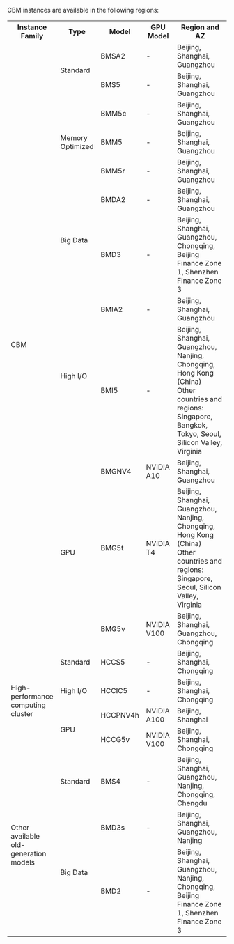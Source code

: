 CBM instances are available in the following regions:

<table>
<tr>
	<th width="17%">Instance Family</th>
	<th width="10%">Type</th>
	<th>Model</th>
	<th>GPU Model</th>
	<th>Region and AZ</th>
</tr><tr>
	<td rowspan=12>CBM</td>
	<td rowspan=2>Standard</td>
	<td>BMSA2</td>
	<td>-</td>
	<td>Beijing, Shanghai, Guangzhou</td>
</tr>
<tr>
	<td>BMS5</td>
	<td>-</td>
	<td>Beijing, Shanghai, Guangzhou</td>
</tr>
<tr>
	<td rowspan=3>Memory Optimized</td>
	<td>BMM5c</td>
	<td>-</td>
	<td>Beijing, Shanghai, Guangzhou</td>
</tr>
<tr>
	<td>BMM5</td>
	<td>-</td>
	<td>Beijing, Shanghai, Guangzhou</td>
</tr>
<tr>
	<td>BMM5r</td>
	<td>-</td>
	<td>Beijing, Shanghai, Guangzhou</td>
</tr>
<tr>
	<td rowspan=2>Big Data</td>
	<td>BMDA2</td>
	<td>-</td>
	<td>Beijing, Shanghai, Guangzhou</td>
</tr>
<tr>
	<td>BMD3</td>
	<td>-</td>
	<td>Beijing, Shanghai, Guangzhou, Chongqing, Beijing Finance Zone 1, Shenzhen Finance Zone 3</td>
</tr><tr>
	<td rowspan=2>High I/O</td>
	<td>BMIA2</td>
	<td>-</td>
	<td>Beijing, Shanghai, Guangzhou</td>
</tr>
<tr>
	<td>BMI5</td>
	<td>-</td>
	<td>Beijing, Shanghai, Guangzhou, Nanjing, Chongqing, Hong Kong (China)<br>Other countries and regions: Singapore, Bangkok, Tokyo, Seoul, Silicon Valley, Virginia</td>
</tr><tr>
	<td rowspan=3>GPU</td>
	<td>BMGNV4</td>
	<td>NVIDIA A10</td>
	<td>Beijing, Shanghai, Guangzhou</td>
</tr>
<tr>
	<td>BMG5t</td>
	<td>NVIDIA T4</td>
	<td>Beijing, Shanghai, Guangzhou, Nanjing, Chongqing, Hong Kong (China)<br>Other countries and regions: Singapore, Seoul, Silicon Valley, Virginia</td>
</tr>
<tr>
	<td>BMG5v</td>
	<td>NVIDIA V100</td>
	<td>Beijing, Shanghai, Guangzhou, Chongqing</td>
</tr>
<tr>
	<td rowspan=4>High-performance computing cluster</td>
	<td>Standard</td>
	<td>HCCS5</td>
	<td>-</td>
	<td>Beijing, Shanghai, Chongqing</td>
</tr>
<tr>
	<td>High I/O</td>
	<td>HCCIC5</td>
	<td>-</td>
	<td>Beijing, Shanghai, Chongqing</td>
</tr>
<tr>
	<td rowspan=2>GPU</td>
	<td>HCCPNV4h</td>
	<td>NVIDIA A100</td>
	<td>Beijing, Shanghai</td>
</tr>
<tr>
	<td>HCCG5v</td>
	<td>NVIDIA V100</td>
	<td>Beijing, Shanghai, Chongqing</td>
</tr>
<tr>
	<td rowspan=3>Other available old-generation models</td>
	<td>Standard</td>
	<td>BMS4</td>
	<td>-</td>
	<td>Beijing, Shanghai, Guangzhou, Nanjing, Chongqing, Chengdu</td>
</tr>
<tr>
	<td rowspan=2>Big Data</td>
	<td>BMD3s</td>
	<td>-</td>
	<td>Beijing, Shanghai, Guangzhou, Nanjing</td>
</tr>
<tr>
	<td>BMD2</td>
	<td>-</td>
	<td>Beijing, Shanghai, Guangzhou, Nanjing, Chongqing, Beijing Finance Zone 1, Shenzhen Finance Zone 3</td>
</tr>
</table>
